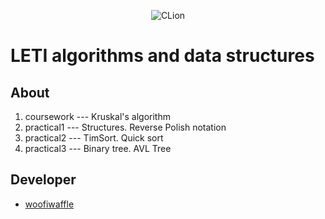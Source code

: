 <p align = "center">
  <img alt="CLion" src="https://img.shields.io/badge/CLion-2023.2.1-green?style=plastic&logo=clion&logoColor=green&labelColor=black&color=grey">
</p>

# LETI algorithms and data structures

## About

1. coursework --- Kruskal's algorithm
2. practical1 --- Structures. Reverse Polish notation 
3. practical2 --- TimSort. Quick sort
4. practical3 --- Binary tree. AVL Tree
 
 ## Developer

*  [woofiwaffle](https://github.com/woofiwaffle)
